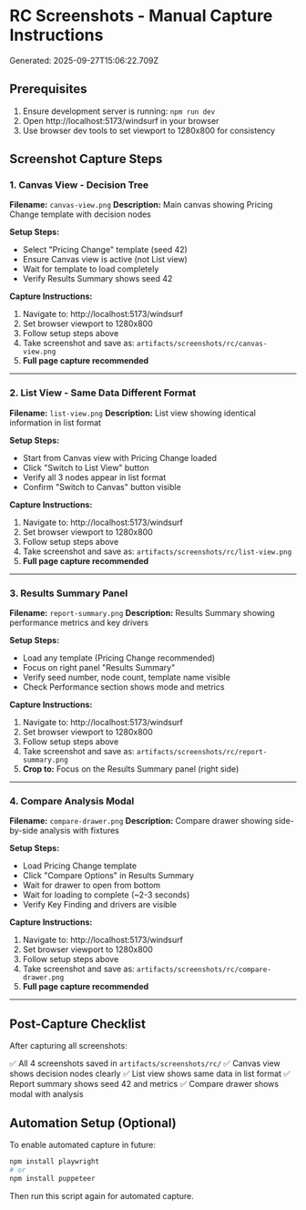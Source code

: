 # RC Screenshots - Manual Capture Instructions
Generated: 2025-09-27T15:06:22.709Z

## Prerequisites
1. Ensure development server is running: `npm run dev`
2. Open http://localhost:5173/windsurf in your browser
3. Use browser dev tools to set viewport to 1280x800 for consistency

## Screenshot Capture Steps

### 1. Canvas View - Decision Tree

**Filename:** `canvas-view.png`
**Description:** Main canvas showing Pricing Change template with decision nodes

**Setup Steps:**
- Select "Pricing Change" template (seed 42)
- Ensure Canvas view is active (not List view)
- Wait for template to load completely
- Verify Results Summary shows seed 42

**Capture Instructions:**
1. Navigate to: http://localhost:5173/windsurf
2. Set browser viewport to 1280x800
3. Follow setup steps above
4. Take screenshot and save as: `artifacts/screenshots/rc/canvas-view.png`
5. **Full page capture recommended**

---
### 2. List View - Same Data Different Format

**Filename:** `list-view.png`
**Description:** List view showing identical information in list format

**Setup Steps:**
- Start from Canvas view with Pricing Change loaded
- Click "Switch to List View" button
- Verify all 3 nodes appear in list format
- Confirm "Switch to Canvas" button visible

**Capture Instructions:**
1. Navigate to: http://localhost:5173/windsurf
2. Set browser viewport to 1280x800
3. Follow setup steps above
4. Take screenshot and save as: `artifacts/screenshots/rc/list-view.png`
5. **Full page capture recommended**

---
### 3. Results Summary Panel

**Filename:** `report-summary.png`
**Description:** Results Summary showing performance metrics and key drivers

**Setup Steps:**
- Load any template (Pricing Change recommended)
- Focus on right panel "Results Summary"
- Verify seed number, node count, template name visible
- Check Performance section shows mode and metrics

**Capture Instructions:**
1. Navigate to: http://localhost:5173/windsurf
2. Set browser viewport to 1280x800
3. Follow setup steps above
4. Take screenshot and save as: `artifacts/screenshots/rc/report-summary.png`
5. **Crop to:** Focus on the Results Summary panel (right side)

---
### 4. Compare Analysis Modal

**Filename:** `compare-drawer.png`
**Description:** Compare drawer showing side-by-side analysis with fixtures

**Setup Steps:**
- Load Pricing Change template
- Click "Compare Options" in Results Summary
- Wait for drawer to open from bottom
- Wait for loading to complete (~2-3 seconds)
- Verify Key Finding and drivers are visible

**Capture Instructions:**
1. Navigate to: http://localhost:5173/windsurf
2. Set browser viewport to 1280x800
3. Follow setup steps above
4. Take screenshot and save as: `artifacts/screenshots/rc/compare-drawer.png`
5. **Full page capture recommended**

---

## Post-Capture Checklist

After capturing all screenshots:

✅ All 4 screenshots saved in `artifacts/screenshots/rc/`
✅ Canvas view shows decision nodes clearly
✅ List view shows same data in list format
✅ Report summary shows seed 42 and metrics
✅ Compare drawer shows modal with analysis

## Automation Setup (Optional)

To enable automated capture in future:

```bash
npm install playwright
# or
npm install puppeteer
```

Then run this script again for automated capture.
